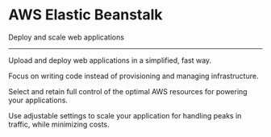 # AWS Elastic Beanstalk

Deploy and scale web applications

------
Upload and deploy web applications in a simplified, fast way.

Focus on writing code instead of provisioning and managing infrastructure.

Select and retain full control of the optimal AWS resources for powering your applications.

Use adjustable settings to scale your application for handling peaks in traffic, while minimizing costs.